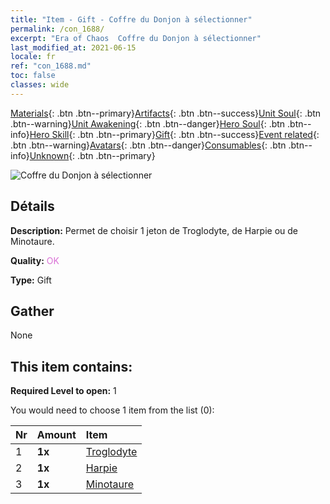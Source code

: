 ```yaml
---
title: "Item - Gift - Coffre du Donjon à sélectionner"
permalink: /con_1688/
excerpt: "Era of Chaos  Coffre du Donjon à sélectionner"
last_modified_at: 2021-06-15
locale: fr
ref: "con_1688.md"
toc: false
classes: wide
---
```

 [Materials](/ItemsFR/){: .btn .btn--primary}[Artifacts](/ItemsFR/Artifacts/){: .btn .btn--success}[Unit Soul](/ItemsFR/UnitSoul/){: .btn .btn--warning}[Unit Awakening](/ItemsFR/UnitAwakening/){: .btn .btn--danger}[Hero Soul](/ItemsFR/HeroSoul/){: .btn .btn--info}[Hero Skill](/ItemsFR/HeroSkill/){: .btn .btn--primary}[Gift](/ItemsFR/Gift/){: .btn .btn--success}[Event related](/ItemsFR/Events/){: .btn .btn--warning}[Avatars](/ItemsFR/Avatars/){: .btn .btn--danger}[Consumables](/ItemsFR/Consumables/){: .btn .btn--info}[Unknown](/ItemsFR/Unknown/){: .btn .btn--primary}

 ![Coffre du Donjon à sélectionner](/images/t/i_907304.png)

## Détails
 **Description:** Permet de choisir 1 jeton de Troglodyte, de Harpie ou de Minotaure.

 **Quality:** <span style="color: #DA70D6">OK</span>

 **Type:** Gift

## Gather

  None

## This item contains:

 **Required Level to open:** 1

 You would need to choose 1 item from the list (0):

  | Nr | Amount |     Item    |
  |:---|:-------|:------------|
  | 1 |  **1x** | [Troglodyte](/ItemsFR/unt_244/) |  | 
  | 2 |  **1x** | [Harpie](/ItemsFR/unt_245/) |  | 
  | 3 |  **1x** | [Minotaure](/ItemsFR/unt_248/) |  | 
